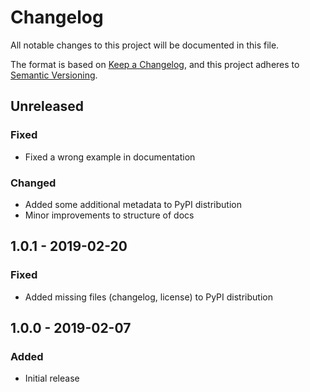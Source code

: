 # Changelog

All notable changes to this project will be documented in this file.

The format is based on [Keep a Changelog](https://keepachangelog.com/en/1.0.0/),
and this project adheres to [Semantic Versioning](https://semver.org/spec/v2.0.0.html).

## Unreleased

### Fixed

- Fixed a wrong example in documentation

### Changed

- Added some additional metadata to PyPI distribution
- Minor improvements to structure of docs

## 1.0.1 - 2019-02-20

### Fixed

- Added missing files (changelog, license) to PyPI distribution

## 1.0.0 - 2019-02-07

### Added

- Initial release
